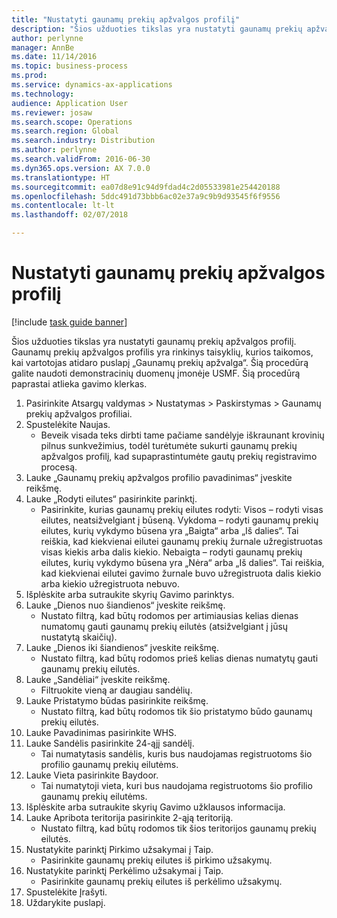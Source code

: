 ```yaml
---
title: "Nustatyti gaunamų prekių apžvalgos profilį"
description: "Šios užduoties tikslas yra nustatyti gaunamų prekių apžvalgos profilį."
author: perlynne
manager: AnnBe
ms.date: 11/14/2016
ms.topic: business-process
ms.prod: 
ms.service: dynamics-ax-applications
ms.technology: 
audience: Application User
ms.reviewer: josaw
ms.search.scope: Operations
ms.search.region: Global
ms.search.industry: Distribution
ms.author: perlynne
ms.search.validFrom: 2016-06-30
ms.dyn365.ops.version: AX 7.0.0
ms.translationtype: HT
ms.sourcegitcommit: ea07d8e91c94d9fdad4c2d05533981e254420188
ms.openlocfilehash: 5ddc491d73bbb6ac02e37a9c9b9d93545f6f9556
ms.contentlocale: lt-lt
ms.lasthandoff: 02/07/2018

---
```

# <a name="set-up-an-item-arrival-overview-profile"></a>Nustatyti gaunamų prekių apžvalgos profilį

[!include [task guide banner](../../includes/task-guide-banner.md)]

Šios užduoties tikslas yra nustatyti gaunamų prekių apžvalgos profilį. Gaunamų prekių apžvalgos profilis yra rinkinys taisyklių, kurios taikomos, kai vartotojas atidaro puslapį „Gaunamų prekių apžvalga“. Šią procedūrą galite naudoti demonstracinių duomenų įmonėje USMF. Šią procedūrą paprastai atlieka gavimo klerkas.





1. Pasirinkite Atsargų valdymas > Nustatymas > Paskirstymas > Gaunamų prekių apžvalgos profiliai.
2. Spustelėkite Naujas.
    * Beveik visada teks dirbti tame pačiame sandėlyje iškraunant krovinių pilnus sunkvežimius, todėl turėtumėte sukurti gaunamų prekių apžvalgos profilį, kad supaprastintumėte gautų prekių registravimo procesą.  
3. Lauke „Gaunamų prekių apžvalgos profilio pavadinimas“ įveskite reikšmę.
4. Lauke „Rodyti eilutes“ pasirinkite parinktį.
    * Pasirinkite, kurias gaunamų prekių eilutes rodyti: Visos – rodyti visas eilutes, neatsižvelgiant į būseną.   Vykdoma – rodyti gaunamų prekių eilutes, kurių vykdymo būsena yra „Baigta“ arba „Iš dalies“. Tai reiškia, kad kiekvienai eilutei gaunamų prekių žurnale užregistruotas visas kiekis arba dalis kiekio.   Nebaigta – rodyti gaunamų prekių eilutes, kurių vykdymo būsena yra „Nėra“ arba „Iš dalies“. Tai reiškia, kad kiekvienai eilutei gavimo žurnale buvo užregistruota dalis kiekio arba kiekio užregistruota nebuvo.  
5. Išplėskite arba sutraukite skyrių Gavimo parinktys.
6. Lauke „Dienos nuo šiandienos“ įveskite reikšmę.
    * Nustato filtrą, kad būtų rodomos per artimiausias kelias dienas numatomų gauti gaunamų prekių eilutės (atsižvelgiant į jūsų nustatytą skaičių).  
7. Lauke „Dienos iki šiandienos“ įveskite reikšmę.
    * Nustato filtrą, kad būtų rodomos prieš kelias dienas numatytų gauti gaunamų prekių eilutės.  
8. Lauke „Sandėliai“ įveskite reikšmę.
    * Filtruokite vieną ar daugiau sandėlių.  
9. Lauke Pristatymo būdas pasirinkite reikšmę.
    * Nustato filtrą, kad būtų rodomos tik šio pristatymo būdo gaunamų prekių eilutės.  
10. Lauke Pavadinimas pasirinkite WHS.
11. Lauke Sandėlis pasirinkite 24-ąjį sandėlį.
    * Tai numatytasis sandėlis, kuris bus naudojamas registruotoms šio profilio gaunamų prekių eilutėms.  
12. Lauke Vieta pasirinkite Baydoor.
    * Tai numatytoji vieta, kuri bus naudojama registruotoms šio profilio gaunamų prekių eilutėms.  
13. Išplėskite arba sutraukite skyrių Gavimo užklausos informacija.
14. Lauke Apribota teritorija pasirinkite 2-ąją teritoriją.
    * Nustato filtrą, kad būtų rodomos tik šios teritorijos gaunamų prekių eilutės.  
15. Nustatykite parinktį Pirkimo užsakymai į Taip.
    * Pasirinkite gaunamų prekių eilutes iš pirkimo užsakymų.  
16. Nustatykite parinktį Perkėlimo užsakymai į Taip.
    * Pasirinkite gaunamų prekių eilutes iš perkėlimo užsakymų.  
17. Spustelėkite Įrašyti.
18. Uždarykite puslapį.

